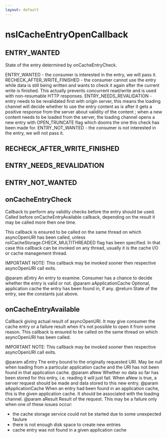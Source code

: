 ```yaml
---
layout: default
---
```


# nsICacheEntryOpenCallback #

## ENTRY_WANTED ##

State of the entry determined by onCacheEntryCheck.

ENTRY_WANTED - the consumer is interested in the entry, we will pass it.
RECHECK_AFTER_WRITE_FINISHED - the consumer cannot use the entry while data is
   still being written and wants to check it again after the current write is
   finished. This actually prevents concurrent read/write and is used with
   non-resumable HTTP responses.
ENTRY_NEEDS_REVALIDATION - entry needs to be revalidated first with origin server,
   this means the loading channel will decide whether to use the entry content
   as is after it gets a positive response from the server about validity of the
   content ; when a new content needs to be loaded from the server, the loading
   channel opens a new entry with OPEN_TRUNCATE flag which dooms the one
   this check has been made for.
ENTRY_NOT_WANTED - the consumer is not interested in the entry, we will not pass it.


## RECHECK_AFTER_WRITE_FINISHED ##

## ENTRY_NEEDS_REVALIDATION ##

## ENTRY_NOT_WANTED ##

## onCacheEntryCheck ##

Callback to perform any validity checks before the entry should be used.
Called before onCacheEntryAvailable callback, depending on the result it
may be called more then one time.

This callback is ensured to be called on the same thread on which asyncOpenURI
has been called, unless nsICacheStorage.CHECK_MULTITHREADED flag has been specified.
In that case this callback can be invoked on any thread, usually it is the cache I/O
or cache management thread.

IMPORTANT NOTE: 
This callback may be invoked sooner then respective asyncOpenURI call exits.

@param aEntry
   An entry to examine.  Consumer has a chance to decide whether the
   entry is valid or not.
@param aApplicationCache
   Optional, application cache the entry has been found in, if any.
@return
   State of the entry, see the constants just above.


## onCacheEntryAvailable ##

Callback giving actual result of asyncOpenURI.  It may give consumer the cache 
entry or a failure result when it's not possible to open it from some reason.
This callback is ensured to be called on the same thread on which asyncOpenURI
has been called.

IMPORTANT NOTE: 
This callback may be invoked sooner then respective asyncOpenURI call exits.

@param aEntry
   The entry bound to the originally requested URI.  May be null when
   loading from a particular application cache and the URI has not
   been found in that application cache.
@param aNew
   Whether no data so far has been stored for this entry, i.e. reading
   it will just fail.  When aNew is true, a server request should be
   made and data stored to this new entry.
@param aApplicationCache
   When an entry had been found in an application cache, this is the
   given application cache.  It should be associated with the loading
   channel.
@param aResult
   Result of the request.  This may be a failure only when one of these
   issues occur:
   - the cache storage service could not be started due to some unexpected
     faulure
   - there is not enough disk space to create new entries
   - cache entry was not found in a given application cache

